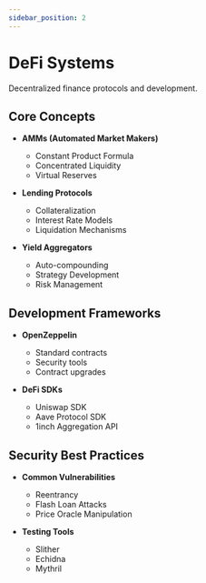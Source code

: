 ```yaml
---
sidebar_position: 2
---
```


# DeFi Systems

Decentralized finance protocols and development.

## Core Concepts
- **AMMs (Automated Market Makers)**
  - Constant Product Formula
  - Concentrated Liquidity
  - Virtual Reserves

- **Lending Protocols**
  - Collateralization
  - Interest Rate Models
  - Liquidation Mechanisms

- **Yield Aggregators**
  - Auto-compounding
  - Strategy Development
  - Risk Management

## Development Frameworks
- **OpenZeppelin**
  - Standard contracts
  - Security tools
  - Contract upgrades

- **DeFi SDKs**
  - Uniswap SDK
  - Aave Protocol SDK
  - 1inch Aggregation API

## Security Best Practices
- **Common Vulnerabilities**
  - Reentrancy
  - Flash Loan Attacks
  - Price Oracle Manipulation

- **Testing Tools**
  - Slither
  - Echidna
  - Mythril 